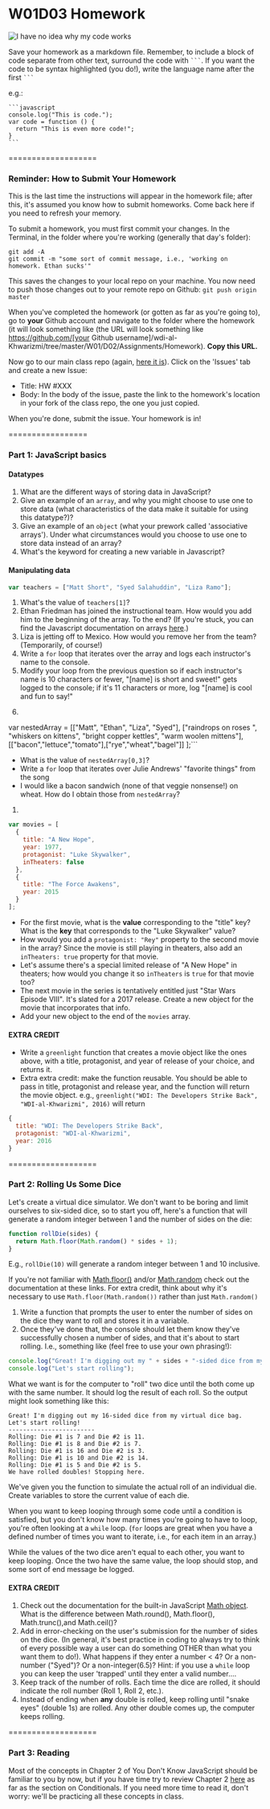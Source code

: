 # W01D03 Homework

![I have no idea why my code works](http://weknowmemes.com/wp-content/uploads/2012/09/my-code-doesnt-work-i-have-no-idea-why.jpg)

Save your homework as a markdown file. Remember, to include a block of code separate from other text, surround the code with ```` ``` ````.
If you want the code to be syntax highlighted (you do!), write the language name after the first ```` ``` ````

e.g.:

    ```javascript
    console.log("This is code.");
    var code = function () {
      return "This is even more code!";
    }
    ```
===================

### Reminder: How to Submit Your Homework
This is the last time the instructions will appear in the homework file; after this, it's assumed you know how to submit homeworks. Come back here if you need to refresh your memory.

To submit a homework, you must first commit your changes. In the Terminal, in the folder where you're working (generally that day's folder):
```
git add -A
git commit -m "some sort of commit message, i.e., 'working on homework. Ethan sucks'"
```

This saves the changes to your local repo on your machine. You now need to push those changes out to your remote repo on Github: `git push origin master`

When you've completed the homework (or gotten as far as you're going to), go to **your** Github account and navigate to the folder where the homework (it will look something like (the URL will look something like https://github.com/[your Github username]/wdi-al-Khwarizmi/tree/master/W01/D02/Assignments/Homework). **Copy this URL.**

Now go to our main class repo (again, [here it is](https://github.com/ga-students/wdi-al-Khwarizmi)). Click on the 'Issues' tab and create a new Issue:
* Title: HW #XXX
* Body: In the body of the issue, paste the link to the homework's location in your fork of the class repo, the one you just copied.

When you're done, submit the issue. Your homework is in!

=================

### Part 1: JavaScript basics
#### Datatypes
1. What are the different ways of storing data in JavaScript?
1. Give an example of an `array`, and why you might choose to use one to store data (what characteristics of the data make it suitable for using this datatype?)?
1. Give an example of an `object` (what your prework called 'associative arrays'). Under what circumstances would you choose to use one to store data instead of an array?
1. What's the keyword for creating a new variable in Javascript?

#### Manipulating data
```JavaScript
var teachers = ["Matt Short", "Syed Salahuddin", "Liza Ramo"];
```
1. What's the value of `teachers[1]`?
1. Ethan Friedman has joined the instructional team. How would you add him to the beginning of the array. To the end?
(If you're stuck, you can find the Javascript documentation on arrays [here](https://developer.mozilla.org/en-US/docs/Web/JavaScript/Reference/Global_Objects/Array).)
1. Liza is jetting off to Mexico. How would you remove her from the team? (Temporarily, of course!)
1. Write a `for` loop that iterates over the array and logs each instructor's name to the console.
1. Modify your loop from the previous question so if each instructor's name is 10 characters or fewer, "[name] is short and sweet!" gets logged to the console; if it's 11 characters or more, log "[name] is cool and fun to say!"
1.    ```javascript
var nestedArray =
  [["Matt", "Ethan", "Liza", "Syed"],
   ["raindrops on roses ", "whiskers on kittens", "bright copper kettles", "warm woolen mittens"],
   [["bacon","lettuce","tomato"],["rye","wheat","bagel"]]
];```

  * What is the value of `nestedArray[0,3]`?
  * Write a `for` loop that iterates over Julie Andrews' "favorite things" from the song
  * I would like a bacon sandwich (none of that veggie nonsense!) on wheat. How do I obtain those from `nestedArray`?  
1.

```javascript
var movies = [
  {
    title: "A New Hope",
    year: 1977,
    protagonist: "Luke Skywalker",
    inTheaters: false
  },
  {
    title: "The Force Awakens",
    year: 2015    
  }
];
```

* For the first movie, what is the **value** corresponding to the "title" key? What is the **key** that corresponds to the "Luke Skywalker" value?
* How would you add a `protagonist: "Rey"` property to the second movie in the array? Since the movie is still playing in theaters, also add an `inTheaters: true` property for that movie.
* Let's assume there's a special limited release of "A New Hope" in theaters; how would you change it so `inTheaters` is `true` for that movie too?
* The next movie in the series is tentatively entitled just "Star Wars Episode VIII". It's slated for a 2017 release. Create a new object for the movie that incorporates that info.
* Add your new object to the end of the `movies` array.

#### EXTRA CREDIT
* Write a `greenlight` function that creates a movie object like the ones above, with a title, protagonist, and year of release of your choice, and returns it.
* Extra extra credit: make the function reusable. You should be able to pass in title, protagonist and release year, and the function will return the movie object. e.g., `greenlight("WDI: The Developers Strike Back", "WDI-al-Khwarizmi", 2016)` will return

```js
{
  title: "WDI: The Developers Strike Back",
  protagonist: "WDI-al-Khwarizmi",
  year: 2016
}
```

===================

### Part 2: Rolling Us Some Dice

Let's create a virtual dice simulator. We don't want to be boring and limit ourselves to six-sided dice, so to start you off, here's a function that will generate a random integer between 1 and the number of sides on the die:

```javascript
function rollDie(sides) {
  return Math.floor(Math.random() * sides + 1);
}
```

E.g., `rollDie(10)` will generate a random integer between 1 and 10 inclusive.

If you're not familiar with [Math.floor()](https://developer.mozilla.org/en-US/docs/Web/JavaScript/Reference/Global_Objects/Math/floor) and/or [Math.random](https://developer.mozilla.org/en-US/docs/Web/JavaScript/Reference/Global_Objects/Math/random) check out the documentation at these links. For extra credit, think about why it's necessary to use `Math.floor(Math.random())` rather than just `Math.random()`

1. Write a function that prompts the user to enter the number of sides on the dice they want to roll and stores it in a variable.
1. Once they've done that, the console should let them know they've successfully chosen a number of sides, and that it's about to start rolling. I.e., something like (feel free to use your own phrasing!):
```javascript
console.log("Great! I'm digging out my " + sides + "-sided dice from my virtual dice bag.");
console.log("Let's start rolling");
```

What we want is for the computer to "roll" two dice until the both come up with the same number. It should log the result of each roll. So the output might look something like this:
```
Great! I'm digging out my 16-sided dice from my virtual dice bag.
Let's start rolling!
------------------------
Rolling: Die #1 is 7 and Die #2 is 11.
Rolling: Die #1 is 8 and Die #2 is 7.
Rolling: Die #1 is 16 and Die #2 is 3.
Rolling: Die #1 is 10 and Die #2 is 14.
Rolling: Die #1 is 5 and Die #2 is 5.
We have rolled doubles! Stopping here.
```

We've given you the function to simulate the actual roll of an individual die. Create variables to store the current value of each die.

When you want to keep looping through some code until a condition is satisfied, but you don't know how many times you're going to have to loop, you're often looking at a `while` loop. (`for` loops are great when you have a defined number of times you want to iterate, i.e., for each item in an array.)

While the values of the two dice aren't equal to each other, you want to keep looping. Once the two have the same value, the loop should stop, and some sort of end message be logged.

#### EXTRA CREDIT
1. Check out the documentation for the built-in JavaScript [Math object](https://developer.mozilla.org/en-US/docs/Web/JavaScript/Reference/Global_Objects/Math). What is the difference between Math.round(), Math.floor(), Math.trunc(),and Math.ceil()?
1. Add in error-checking on the user's submission for the number of sides on the dice. (In general, it's best practice in coding to always try to think of every possible way a user can do something OTHER than what you want them to do!). What happens if they enter a number < 4? Or a non-number ("Syed")? Or a non-integer(6.5)? Hint: if you use a `while` loop you can keep the user 'trapped' until they enter a valid number....
1. Keep track of the number of rolls. Each time the dice are rolled, it should indicate the roll number (Roll 1, Roll 2, etc.).
1. Instead of ending when **any** double is rolled, keep rolling until "snake eyes" (double 1s) are rolled. Any other double comes up, the computer keeps rolling.

===================

### Part 3: Reading

Most of the concepts in Chapter 2 of You Don't Know JavaScript should be familiar to you by now, but if you have time try to review Chapter 2 [here](https://github.com/getify/You-Dont-Know-JS/blob/master/up%20&%20going/ch2.md) as far as the section on Conditionals. If you need more time to read it, don't worry: we'll be practicing all these concepts in class.
